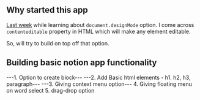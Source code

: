 ## Why started this app
[Last week](https://www.priya.today/blogs/devtool-design-mode) while learning about `document.designMode` option. I come across `contenteditable` property in HTML which will make any element editable.

So, will try to build on top off that option.

## Building basic notion app functionality

---1. Option to create block---
---2. Add Basic html elements - h1. h2, h3, paragraph---
---3. Giving context menu option---
4. Giving floating menu on word select
5. drag-drop option